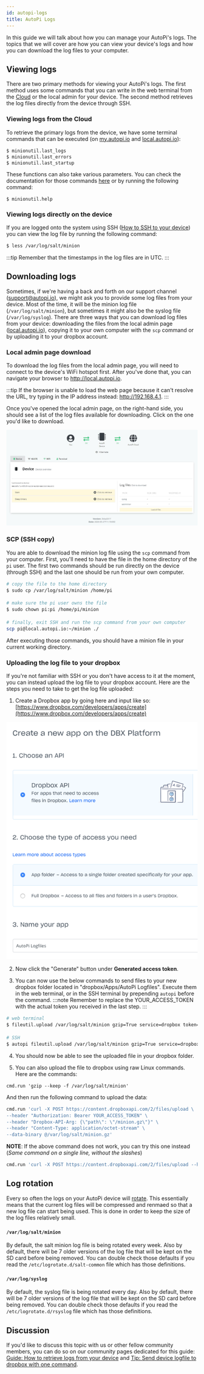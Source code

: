 ```yaml
---
id: autopi-logs
title: AutoPi Logs
---
```


In this guide we will talk about how you can manage your AutoPi's logs. The topics that we will
cover are how you can view your device's logs and how you can download the log files to your
computer.

## Viewing logs

There are two primary methods for viewing your AutoPi's logs. The first method uses some commands
that you can write in the web terminal from the [Cloud](https://my.autopi.io) or the local admin
for your device. The second method retrieves the log files directly from the device through SSH.

### Viewing logs from the Cloud

To retrieve the primary logs from the device, we have some terminal commands that can be executed
(on [my.autopi.io](https://my.autopi.io/) and [local.autopi.io](http://local.autopi.io/)):

```
$ minionutil.last_logs
$ minionutil.last_errors
$ minionutil.last_startup
```

These functions can also take various parameters. You can check the documentation for those commands
[here](../core/commands/minionutil.md) or by running the following command:

```
$ minionutil.help
```

### Viewing logs directly on the device

If you are logged onto the system using SSH ([How to SSH to your device](how_to_ssh_to_your_device.mdx))
you can view the log file by running the following command:

```bash
$ less /var/log/salt/minion
```

:::tip
Remember that the timestamps in the log files are in UTC.
:::

## Downloading logs

Sometimes, if we're having a back and forth on our support channel (support@autopi.io), we might
ask you to provide some log files from your device. Most of the time, it will be the minion log
file (`/var/log/salt/minion`), but sometimes it might also be the syslog file (`/var/log/syslog`).
There are three ways that you can download log files from your device: downloading the files
from the local admin page ([local.autopi.io](http://local.autopi.io)), copying it to your own computer with
the `scp` command or by uploading it to your dropbox account.

### Local admin page download

To download the log files from the local admin page, you will need to connect to the device's WiFi
hotspot first. After you've done that, you can navigate your browser to http://local.autopi.io.

:::tip
If the browser is unable to load the web page because it can't resolve the URL, try typing in the
IP address instead: http://192.168.4.1.
:::

Once you've opened the local admin page, on the right-hand side, you should see a list of the log
files available for downloading. Click on the one you'd like to download.

![local_admin_log_files](/img/guides/autopi_logs/local_admin_log_files.jpg)

### SCP (SSH copy)

You are able to download the minion log file using the `scp` command from your computer. First,
you'll need to have the file in the home directory of the `pi` user. The first two commands should
be run directly on the device (through SSH) and the last one should be run from your own computer.

```bash
# copy the file to the home directory
$ sudo cp /var/log/salt/minion /home/pi

# make sure the pi user owns the file
$ sudo chown pi:pi /home/pi/minion

# finally, exit SSH and run the scp command from your own computer
scp pi@local.autopi.io:~/minion ./
```

After executing those commands, you should have a minion file in your current working directory.

### Uploading the log file to your dropbox

If you're not familiar with SSH or you don't have access to it at the moment, you can instead
upload the log file to your dropbox account. Here are the steps you need to take to get the log
file uploaded:

1. Create a Dropbox app by going here and input like so:
  [https://www.dropbox.com/developers/apps/create](https://www.dropbox.com/developers/apps/create)

  ![dropbox_create_app](/img/guides/autopi_logs/dropbox_create_app.png) 

2. Now click the "Generate" button under **Generated access token**.

3. You can now use the below commands to send files to your new dropbox folder located in
"dropbox/Apps/AutoPi Logfiles". Execute them in the web terminal, or in the SSH terminal by
prepending `autopi` before the command.
:::note
Remember to replace the YOUR_ACCESS_TOKEN with the actual token you received in the last step.
:::

  ```bash
  # web terminal
  $ fileutil.upload /var/log/salt/minion gzip=True service=dropbox token=YOUR_ACCESS_TOKEN

  # SSH
  $ autopi fileutil.upload /var/log/salt/minion gzip=True service=dropbox token=YOUR_ACCESS_TOKEN
  ```

4. You should now be able to see the uploaded file in your dropbox folder.

5. You can also upload the file to dropbox using raw Linux commands. Here are the commands:

  ```
  cmd.run 'gzip --keep -f /var/log/salt/minion'
  ```

  And then run the following command to upload the data:

  ```bash
  cmd.run 'curl -X POST https://content.dropboxapi.com/2/files/upload \
  --header "Authorization: Bearer YOUR_ACCESS_TOKEN" \
  --header "Dropbox-API-Arg: {\"path\": \"/minion.gz\"}" \
  --header "Content-Type: application/octet-stream" \
  --data-binary @/var/log/salt/minion.gz'
  ```

  **NOTE**: If the above command does not work, you can try this one instead (*Same command on a
  single line, without the slashes*)

  ```bash
  cmd.run 'curl -X POST https://content.dropboxapi.com/2/files/upload --header "Authorization: Bearer YOUR_ACCESS_TOKEN" --header "Dropbox-API-Arg: {\"path\": \"/minion.gz\"}" --header "Content-Type: application/octet-stream" --data-binary @/var/log/salt/minion.gz'
  ```

## Log rotation
Every so often the logs on your AutoPi device will [rotate](https://en.wikipedia.org/wiki/Log_rotation).
This essentially means that the current log files will be compressed and renmaed so that a new log
file can start being used. This is done in order to keep the size of the log files relatively small.

#### `/var/log/salt/minion`
By default, the salt minion log file is being rotated every week. Also by default, there will be 7
older versions of the log file that will be kept on the SD card before being removed. You can
double check those defaults if you read the `/etc/logrotate.d/salt-common` file which has those
definitions.

#### `/var/log/syslog`
By default, the syslog file is being rotated every day. Also by default, there will be 7 older
versions of the log file that will be kept on the SD card before being removed. You can double check
those defaults if you read the `/etc/logrotate.d/rsyslog` file which has those definitions.

## Discussion
If you'd like to discuss this topic with us or other fellow community members, you can do so on
our community pages dedicated for this guide:
[Guide: How to retrieve logs from your device](https://community.autopi.io/t/guide-how-to-retrieve-logs-from-your-device/551) and
[Tip: Send device logfile to dropbox with one command](https://community.autopi.io/t/tip-send-device-logfile-to-dropbox-with-one-command/1159).